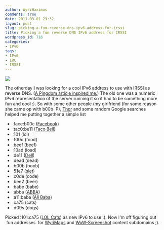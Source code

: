 ```yaml
---
author: WyriHaximus
comments: true
date: 2011-03-01 23:32
layout: post
slug: picking-a-fun-reverse-dns-ipv6-address-for-irssi
title: Picking a fun reverse DNS IPv6 address for IRSSI
wordpress_id: 716
categories:
- IPv6
tags:
- IPv6
- IRC
- IRSSI
---
```


[![](https://blog.wyrihaximus.net/wp-content/uploads/2011/03/IMAG0683-300x200.jpg)](https://blog.wyrihaximus.net/wp-content/uploads/2011/03/IMAG0683.jpg)


The otherday I was looking for a cool IPv6 address to use with IRSSI as reverse DNS. ([A Pingdom article inspired me.](http://royal.pingdom.com/2009/02/06/ipv6-playtime-hiding-sentences-inside-addresses/)) The old one was a numeric IPv6 representation of the server running it so it had to be something more fun and cool :). So with some other people (my girlfriend (for some reason she came op with b00b :P), [Thor](http://thorerik.net/) and some random Google searches helped me putting together a simple list

- :face:b00c ([Facebook](http://facebook.com))
- :tac0:be11 ([Taco Bell](http://www.tacobell.com/))
- :101 (lol)
- :f00d (food)
- :beef (beef)
- :10ad (load)
- :de11 ([Dell](http://dell.com/))
- :dead (dead)
- :b00b (boob)
- :51e7 ([slet](http://translate.google.com/#nl|en|slet))
- :c0de (code)
- :bee2 (beer)
- :babe (babe)
- :abba ([ABBA](http://www.abbasite.com/))
- :a11:baba ([Ali Baba](http://en.wikipedia.org/wiki/Ali_Baba))
- :ca75 (cats)	
- :d09s (dogs)


Picked :101:ca75 ([LOL Cats](icanhascheezburger.com)) as new IPv6 to use :). Now I'm off figuring out  fun addresses  for [WyriMaps](https://wyrimaps.net/wow) and [WoW-Screenshot](http://wow-screenshots.net/) content subdomains ;).
